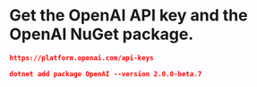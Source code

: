 # Get the OpenAI API key and the OpenAI NuGet package.
```json
https://platform.openai.com/api-keys
```

```json
dotnet add package OpenAI --version 2.0.0-beta.7
```
